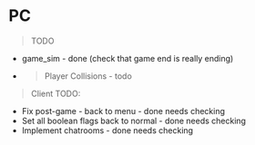 # PC

> TODO
- game_sim - done (check that game end is really ending)
- > Player Collisions - todo

> Client TODO:
- Fix post-game - back to menu - done needs checking
- Set all boolean flags back to normal - done needs checking
- Implement chatrooms - done needs checking
